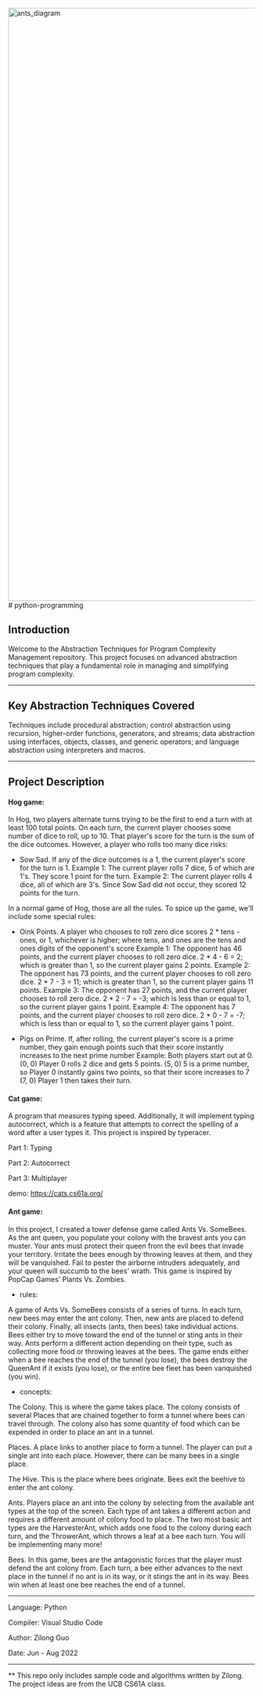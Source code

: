 <img width="1208" alt="ants_diagram" src="https://github.com/Chris-921/python-programming/assets/112040075/c1ee5bef-f3a9-467d-92d4-50a5f512652d"># python-programming

## Introduction 

Welcome to the Abstraction Techniques for Program Complexity Management repository. This project focuses on advanced abstraction techniques that play a fundamental role in managing and simplifying program complexity.

---

## Key Abstraction Techniques Covered

Techniques include procedural abstraction; control abstraction using recursion, higher-order functions, generators, and streams; data abstraction using interfaces, objects, classes, and generic operators; and language abstraction using interpreters and macros.

---

## Project Description

#### Hog game:
In Hog, two players alternate turns trying to be the first to end a turn with at least 100 total points. On each turn, the current player chooses some number of dice to roll, up to 10. That player's score for the turn is the sum of the dice outcomes. However, a player who rolls too many dice risks:
 * Sow Sad. If any of the dice outcomes is a 1, the current player's score for the turn is 1.
Example 1: The current player rolls 7 dice, 5 of which are 1's. They score 1 point for the turn.
Example 2: The current player rolls 4 dice, all of which are 3's. Since Sow Sad did not occur, they scored 12 points for the turn.

In a normal game of Hog, those are all the rules. To spice up the game, we'll include some special rules:
 * Oink Points. A player who chooses to roll zero dice scores 2 * tens - ones, or 1, whichever is higher; where tens, and ones are the tens and ones digits of the opponent's score
Example 1: The opponent has 46 points, and the current player chooses to roll zero dice. 2 * 4 - 6 = 2; which is greater than 1, so the current player gains 2 points.
Example 2: The opponent has 73 points, and the current player chooses to roll zero dice. 2 * 7 - 3 = 11; which is greater than 1, so the current player gains 11 points.
Example 3: The opponent has 27 points, and the current player chooses to roll zero dice. 2 * 2 - 7 = -3; which is less than or equal to 1, so the current player gains 1 point.
Example 4: The opponent has 7 points, and the current player chooses to roll zero dice. 2 * 0 - 7 = -7; which is less than or equal to 1, so the current player gains 1 point.

 * Pigs on Prime. If, after rolling, the current player's score is a prime number, they gain enough points such that their score instantly increases to the next prime number
Example:
  Both players start out at 0. (0, 0)
  Player 0 rolls 2 dice and gets 5 points. (5, 0)
  5 is a prime number, so Player 0 instantly gains two points, so that their score increases to 7 (7, 0)
  Player 1 then takes their turn.

#### Cat game:
A program that measures typing speed. Additionally, it will implement typing autocorrect, which is a feature that attempts to correct the spelling of a word after a user types it. This project is inspired by typeracer.

Part 1: Typing

Part 2: Autocorrect

Part 3: Multiplayer

demo: https://cats.cs61a.org/  

#### Ant game:
In this project, I created a tower defense game called Ants Vs. SomeBees. As the ant queen, you populate your colony with the bravest ants you can muster. Your ants must protect their queen from the evil bees that invade your territory. Irritate the bees enough by throwing leaves at them, and they will be vanquished. Fail to pester the airborne intruders adequately, and your queen will succumb to the bees' wrath. This game is inspired by PopCap Games' Plants Vs. Zombies.

* rules:
  
A game of Ants Vs. SomeBees consists of a series of turns. In each turn, new bees may enter the ant colony. Then, new ants are placed to defend their colony. Finally, all insects (ants, then bees) take individual actions. Bees either try to move toward the end of the tunnel or sting ants in their way. Ants perform a different action depending on their type, such as collecting more food or throwing leaves at the bees. The game ends either when a bee reaches the end of the tunnel (you lose), the bees destroy the QueenAnt if it exists (you lose), or the entire bee fleet has been vanquished (you win).

* concepts:
  
The Colony. This is where the game takes place. The colony consists of several Places that are chained together to form a tunnel where bees can travel through. The colony also has some quantity of food which can be expended in order to place an ant in a tunnel.

Places. A place links to another place to form a tunnel. The player can put a single ant into each place. However, there can be many bees in a single place.

The Hive. This is the place where bees originate. Bees exit the beehive to enter the ant colony.

Ants. Players place an ant into the colony by selecting from the available ant types at the top of the screen. Each type of ant takes a different action and requires a different amount of colony food to place. The two most basic ant types are the HarvesterAnt, which adds one food to the colony during each turn, and the ThrowerAnt, which throws a leaf at a bee each turn. You will be implementing many more!

Bees. In this game, bees are the antagonistic forces that the player must defend the ant colony from. Each turn, a bee either advances to the next place in the tunnel if no ant is in its way, or it stings the ant in its way. Bees win when at least one bee reaches the end of a tunnel.

---

Language: Python

Compiler: Visual Studio Code

Author: Zilong Guo

Date: Jun - Aug 2022

---

** This repo only includes sample code and algorithms written by Zilong. The project ideas are from the UCB CS61A class.
